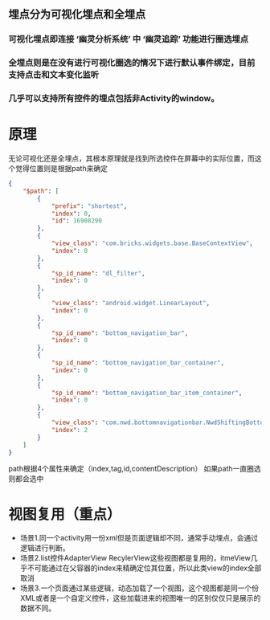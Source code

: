 
## 埋点分为可视化埋点和全埋点
### 可视化埋点即连接 ‘幽灵分析系统’ 中 ‘幽灵追踪’ 功能进行圈选埋点
### 全埋点则是在没有进行可视化圈选的情况下进行默认事件绑定，目前支持点击和文本变化监听
### 几乎可以支持所有控件的埋点包括非Activity的window。
# 原理
无论可视化还是全埋点，其根本原理就是找到所选控件在屏幕中的实际位置，而这个觉得位置则是根据path来确定

```json
{
    "$path": [
        {
            "prefix": "shortest",
            "index": 0,
            "id": 16908290
        },
        {
            "view_class": "com.bricks.widgets.base.BaseContextView",
            "index": 0
        },
        {
            "sp_id_name": "dl_filter",
            "index": 0
        },
        {
            "view_class": "android.widget.LinearLayout",
            "index": 0
        },
        {
            "sp_id_name": "bottom_navigation_bar",
            "index": 0
        },
        {
            "sp_id_name": "bottom_navigation_bar_container",
            "index": 0
        },
        {
            "sp_id_name": "bottom_navigation_bar_item_container",
            "index": 0
        },
        {
            "view_class": "com.nwd.bottomnavigationbar.NwdShiftingBottomNavigationTab",
            "index": 2
        }
    ]
}
```
path根据4个属性来确定（index,tag,id,contentDescription）
如果path一直圈选则都会选中
# 视图复用（重点）
* 场景1.同一个activity用一份xml但是页面逻辑却不同，通常手动埋点，会通过逻辑进行判断。
* 场景2.list控件AdapterView RecylerView这些视图都是复用的，itmeView几乎不可能通过在父容器的index来精确定位其位置，所以此类view的index全部取消
* 场景3.一个页面通过某些逻辑，动态加载了一个视图，这个视图都是同一个份XML或者是一个自定义控件，这些加载进来的视图唯一的区别仅仅只是展示的数据不同。

